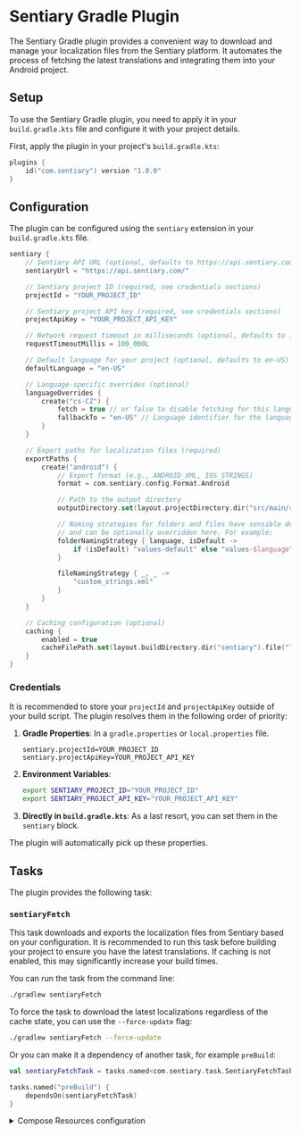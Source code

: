 # Sentiary Gradle Plugin

The Sentiary Gradle plugin provides a convenient way to download and manage your localization files from the Sentiary platform. It automates the process of fetching the latest translations and integrating them into your Android project.

## Setup

To use the Sentiary Gradle plugin, you need to apply it in your `build.gradle.kts` file and configure it with your project details.

First, apply the plugin in your project's `build.gradle.kts`:

```kotlin
plugins {
    id("com.sentiary") version "1.0.0"
}
```

## Configuration

The plugin can be configured using the `sentiary` extension in your `build.gradle.kts` file.

```kotlin
sentiary {
    // Sentiary API URL (optional, defaults to https://api.sentiary.com/)
    sentiaryUrl = "https://api.sentiary.com/"

    // Sentiary project ID (required, see credentials sections)
    projectId = "YOUR_PROJECT_ID"

    // Sentiary project API key (required, see credentials sections)
    projectApiKey = "YOUR_PROJECT_API_KEY"

    // Network request timeout in milliseconds (optional, defaults to 100000)
    requestTimeoutMillis = 100_000L

    // Default language for your project (optional, defaults to en-US)
    defaultLanguage = "en-US"

    // Language-specific overrides (optional)
    languageOverrides {
        create("cs-CZ") {
            fetch = true // or false to disable fetching for this language
            fallbackTo = "en-US" // Language identifier for the language to use as the source of this language.
        }
    }

    // Export paths for localization files (required)
    exportPaths {
        create("android") {
            // Export format (e.g., ANDROID_XML, IOS_STRINGS)
            format = com.sentiary.config.Format.Android

            // Path to the output directory
            outputDirectory.set(layout.projectDirectory.dir("src/main/res"))

            // Naming strategies for folders and files have sensible defaults
            // and can be optionally overridden here. For example:
            folderNamingStrategy { language, isDefault ->
                if (isDefault) "values-default" else "values-$language"
            }

            fileNamingStrategy { _, _ ->
                "custom_strings.xml"
            }
        }
    }

    // Caching configuration (optional)
    caching {
        enabled = true
        cacheFilePath.set(layout.buildDirectory.dir("sentiary").file("last-modified"))
    }
}
```

### Credentials

It is recommended to store your `projectId` and `projectApiKey` outside of your build script. The plugin resolves them in the following order of priority:

1.  **Gradle Properties**: In a `gradle.properties` or `local.properties` file.
    ```properties
    sentiary.projectId=YOUR_PROJECT_ID
    sentiary.projectApiKey=YOUR_PROJECT_API_KEY
    ```
2.  **Environment Variables**:
    ```bash
    export SENTIARY_PROJECT_ID="YOUR_PROJECT_ID"
    export SENTIARY_PROJECT_API_KEY="YOUR_PROJECT_API_KEY"
    ```
3.  **Directly in `build.gradle.kts`**: As a last resort, you can set them in the `sentiary` block.

The plugin will automatically pick up these properties.

## Tasks

The plugin provides the following task:

### `sentiaryFetch`

This task downloads and exports the localization files from Sentiary based on your configuration. It is recommended to run this task before building your project to ensure you have the latest translations. If caching is not enabled, this may significantly increase your build times.

You can run the task from the command line:

```bash
./gradlew sentiaryFetch
```

To force the task to download the latest localizations regardless of the cache state, you can use the `--force-update` flag:

```bash
./gradlew sentiaryFetch --force-update
```

Or you can make it a dependency of another task, for example `preBuild`:

```kotlin
val sentiaryFetchTask = tasks.named<com.sentiary.task.SentiaryFetchTask>("sentiaryFetch")

tasks.named("preBuild") {
    dependsOn(sentiaryFetchTask)
}
```

<details>
<summary>Compose Resources configuration</summary>

```kts
val sentiaryFetchTask = tasks.named<com.sentiary.task.SentiaryFetchTask>("sentiaryFetch")

plugins.withId("org.jetbrains.compose") {
    tasks.matching {
        it.name in listOf(
            "generateComposeResClass",
            "copyNonXmlValueResourcesForCommonMain",
            "convertXmlValueResourcesForCommonMain",
        )
    }.configureEach {
        dependsOn(sentiaryFetchTask)
    }
}
```
</details>